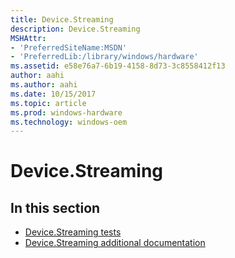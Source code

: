```yaml
---
title: Device.Streaming
description: Device.Streaming
MSHAttr:
- 'PreferredSiteName:MSDN'
- 'PreferredLib:/library/windows/hardware'
ms.assetid: e58e76a7-6b19-4158-8d73-3c8558412f13
author: aahi
ms.author: aahi
ms.date: 10/15/2017
ms.topic: article
ms.prod: windows-hardware
ms.technology: windows-oem
---
```


# Device.Streaming


## <span id="in_this_section"></span>In this section


-   [Device.Streaming tests](device-streaming-tests.md)
-   [Device.Streaming additional documentation](device-streaming-additional-documentation.md)

 

 






